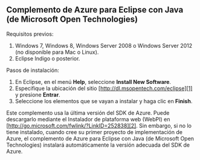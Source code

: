 ## Complemento de Azure para Eclipse con Java (de Microsoft Open Technologies)

Requisitos previos:

1.  Windows 7, Windows 8, Windows Server 2008 o Windows Server 2012 (no
    disponible para Mac o Linux).
2.  Eclipse Indigo o posterior.

Pasos de instalación:

1.  En Eclipse, en el menú **Help**, seleccione **Install New
    Software**.
2.  Especifique la ubicación del sitio [http://dl.msopentech.com/eclipse][1] y presione
    **Entrar**.
3.  Seleccione los elementos que se vayan a instalar y haga clic en
    **Finish**.

Este complemento usa la última versión del SDK de Azure. Puede
descargarlo mediante el Instalador de plataforma web (WebPI) en [http://go.microsoft.com/fwlink/?LinkID=252838][2]. Sin
embargo, si no lo tiene instalado, cuando cree su primer proyecto de
implementación de Azure, el complemento de Azure para Eclipse con Java
(de Microsoft Open Technologies) instalará automáticamente la versión
adecuada del SDK de Azure.

[1]: http//dl.msopentech.com/
[2]: http://go.microsoft.com/fwlink/?LinkID=252838